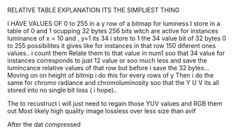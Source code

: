 RELATIVE TABLE EXPLANATION
ITS THE SIMPLIEST THING

I HAVE VALUES OF 0 to 255 in a y row of a bitmap for luminess
I store in a table of 0 and 1 ocupping 32 bytes 256 bits witch are active for instances luminance of x = 10 and , y=1 its 34 i store to 1 the 34 value bit of 32 bytes 0 to 255 possibilites it gives like for instances in that row 150 diferent  ones values.. i count them
Relate them to that value in num1 soo that 34 value for instances corresponds to just 12 value or soo much less and save the lumincance relative values of that row but before i save the 32 bytes...
Moving on on height of bitmip i do this for every rows of y 
Then i do the same for chromo radiance and chromoluminosity soo that the Y U V its all stored into no single bit loss ( i hope)..

The to recustruct i will just need to regain those YUV values and RGB them out
Most likely high quality image lossless over less size than avif

After the dat compressed

